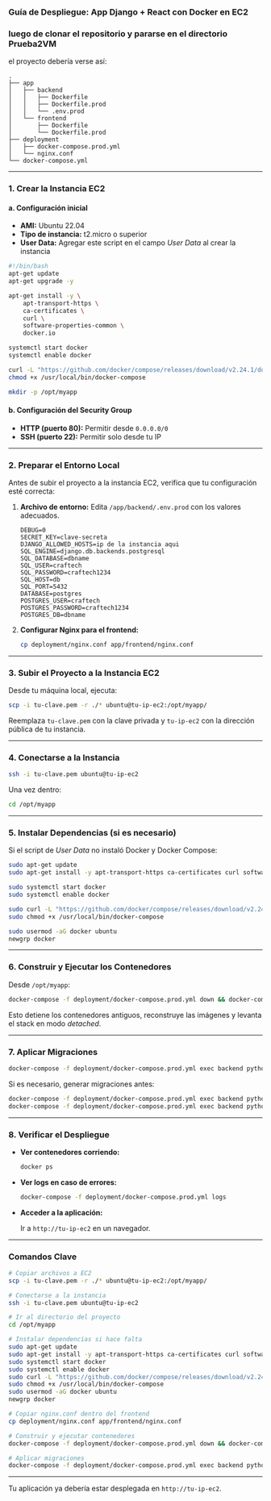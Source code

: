 ### **Guía de Despliegue: App Django + React con Docker en EC2**  

### **luego de clonar el repositorio y pararse en el directorio Prueba2VM**

el proyecto debería verse así:

```
.
├── app
│   ├── backend
│   │   ├── Dockerfile
│   │   ├── Dockerfile.prod
│   │   └── .env.prod
│   └── frontend
│       ├── Dockerfile
│       └── Dockerfile.prod
├── deployment
│   ├── docker-compose.prod.yml
│   └── nginx.conf
└── docker-compose.yml
```

---

### **1. Crear la Instancia EC2**  

#### a. Configuración inicial  

- **AMI:** Ubuntu 22.04  
- **Tipo de instancia:** t2.micro o superior  
- **User Data:** Agregar este script en el campo *User Data* al crear la instancia  

```bash
#!/bin/bash
apt-get update
apt-get upgrade -y

apt-get install -y \
    apt-transport-https \
    ca-certificates \
    curl \
    software-properties-common \
    docker.io

systemctl start docker
systemctl enable docker

curl -L "https://github.com/docker/compose/releases/download/v2.24.1/docker-compose-$(uname -s)-$(uname -m)" -o /usr/local/bin/docker-compose
chmod +x /usr/local/bin/docker-compose

mkdir -p /opt/myapp
```

#### b. Configuración del Security Group  

- **HTTP (puerto 80):** Permitir desde `0.0.0.0/0`  
- **SSH (puerto 22):** Permitir solo desde tu IP  

---

### **2. Preparar el Entorno Local**  

Antes de subir el proyecto a la instancia EC2, verifica que tu configuración esté correcta:  

1. **Archivo de entorno:** Edita `/app/backend/.env.prod` con los valores adecuados.  

   ```env
   DEBUG=0
   SECRET_KEY=clave-secreta
   DJANGO_ALLOWED_HOSTS=ip de la instancia aqui
   SQL_ENGINE=django.db.backends.postgresql
   SQL_DATABASE=dbname
   SQL_USER=craftech
   SQL_PASSWORD=craftech1234
   SQL_HOST=db
   SQL_PORT=5432
   DATABASE=postgres
   POSTGRES_USER=craftech
   POSTGRES_PASSWORD=craftech1234
   POSTGRES_DB=dbname
   ```

2. **Configurar Nginx para el frontend:**  

   ```bash
   cp deployment/nginx.conf app/frontend/nginx.conf
   ```

---

### **3. Subir el Proyecto a la Instancia EC2**  

Desde tu máquina local, ejecuta:  

```bash
scp -i tu-clave.pem -r ./* ubuntu@tu-ip-ec2:/opt/myapp/
```

Reemplaza `tu-clave.pem` con la clave privada y `tu-ip-ec2` con la dirección pública de tu instancia.  

---

### **4. Conectarse a la Instancia**  

```bash
ssh -i tu-clave.pem ubuntu@tu-ip-ec2
```

Una vez dentro:  

```bash
cd /opt/myapp
```

---

### **5. Instalar Dependencias (si es necesario)**  

Si el script de *User Data* no instaló Docker y Docker Compose:  

```bash
sudo apt-get update
sudo apt-get install -y apt-transport-https ca-certificates curl software-properties-common docker.io

sudo systemctl start docker
sudo systemctl enable docker

sudo curl -L "https://github.com/docker/compose/releases/download/v2.24.1/docker-compose-$(uname -s)-$(uname -m)" -o /usr/local/bin/docker-compose
sudo chmod +x /usr/local/bin/docker-compose

sudo usermod -aG docker ubuntu
newgrp docker
```

---

### **6. Construir y Ejecutar los Contenedores**  

Desde `/opt/myapp`:  

```bash
docker-compose -f deployment/docker-compose.prod.yml down && docker-compose -f deployment/docker-compose.prod.yml up -d --build
```

Esto detiene los contenedores antiguos, reconstruye las imágenes y levanta el stack en modo *detached*.

---

### **7. Aplicar Migraciones**  

```bash
docker-compose -f deployment/docker-compose.prod.yml exec backend python manage.py migrate
```

Si es necesario, generar migraciones antes:  

```bash
docker-compose -f deployment/docker-compose.prod.yml exec backend python manage.py makemigrations
docker-compose -f deployment/docker-compose.prod.yml exec backend python manage.py migrate
```

---

### **8. Verificar el Despliegue**  

- **Ver contenedores corriendo:**  

  ```bash
  docker ps
  ```

- **Ver logs en caso de errores:**  

  ```bash
  docker-compose -f deployment/docker-compose.prod.yml logs
  ```

- **Acceder a la aplicación:**  

  Ir a `http://tu-ip-ec2` en un navegador.  

---

### **Comandos Clave**  

```bash
# Copiar archivos a EC2
scp -i tu-clave.pem -r ./* ubuntu@tu-ip-ec2:/opt/myapp/

# Conectarse a la instancia
ssh -i tu-clave.pem ubuntu@tu-ip-ec2

# Ir al directorio del proyecto
cd /opt/myapp

# Instalar dependencias si hace falta
sudo apt-get update
sudo apt-get install -y apt-transport-https ca-certificates curl software-properties-common docker.io
sudo systemctl start docker
sudo systemctl enable docker
sudo curl -L "https://github.com/docker/compose/releases/download/v2.24.1/docker-compose-$(uname -s)-$(uname -m)" -o /usr/local/bin/docker-compose
sudo chmod +x /usr/local/bin/docker-compose
sudo usermod -aG docker ubuntu
newgrp docker

# Copiar nginx.conf dentro del frontend
cp deployment/nginx.conf app/frontend/nginx.conf

# Construir y ejecutar contenedores
docker-compose -f deployment/docker-compose.prod.yml down && docker-compose -f deployment/docker-compose.prod.yml up -d --build

# Aplicar migraciones
docker-compose -f deployment/docker-compose.prod.yml exec backend python manage.py migrate
```

---

Tu aplicación ya debería estar desplegada en `http://tu-ip-ec2`.